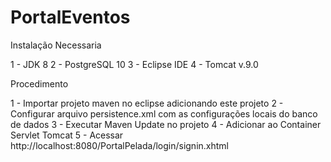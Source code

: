 # PortalEventos

Instalação Necessaria

1 - JDK 8
2 - PostgreSQL 10
3 - Eclipse IDE
4 - Tomcat v.9.0

Procedimento

1 - Importar projeto maven no eclipse adicionando este projeto
2 - Configurar arquivo persistence.xml com as configurações locais do banco de dados
3 - Executar Maven Update no projeto
4 - Adicionar ao Container Servlet Tomcat
5 - Acessar http://localhost:8080/PortalPelada/login/signin.xhtml

